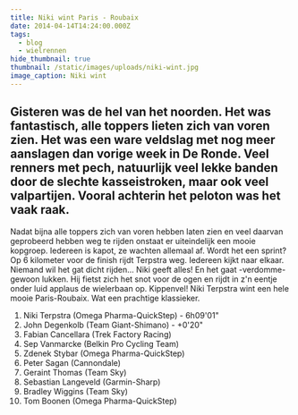 ```yaml
---
title: Niki wint Paris - Roubaix
date: 2014-04-14T14:24:00.000Z
tags:
  - blog
  - wielrennen
hide_thumbnail: true
thumbnail: /static/images/uploads/niki-wint.jpg
image_caption: Niki wint
---
```

Gisteren was de hel van het noorden. Het was fantastisch, alle toppers lieten zich van voren zien. Het was een ware veldslag met nog meer aanslagen dan vorige week in De Ronde. Veel renners met pech, natuurlijk veel lekke banden door de slechte kasseistroken, maar ook veel valpartijen. Vooral achterin het peloton was het vaak raak.
---

Nadat bijna alle toppers zich van voren hebben laten zien en veel daarvan geprobeerd hebben weg te rijden onstaat er uiteindelijk een mooie kopgroep. Iedereen is kapot, ze wachten allemaal af. Wordt het een sprint? Op 6 kilometer voor de finish rijdt Terpstra weg. Iedereen kijkt naar elkaar. Niemand wil het gat dicht rijden... Niki geeft alles! En het gaat -verdomme- gewoon lukken. Hij fietst zich het snot voor de ogen en rijdt in z'n eentje onder luid applaus de wielerbaan op. Kippenvel! Niki Terpstra wint een hele mooie Paris-Roubaix. Wat een prachtige klassieker.

1. Niki Terpstra (Omega Pharma-QuickStep) - 6h09'01"
2. John Degenkolb (Team Giant-Shimano) - +0'20"
3. Fabian Cancellara (Trek Factory Racing)
4. Sep Vanmarcke (Belkin Pro Cycling Team)
5. Zdenek Stybar (Omega Pharma-QuickStep)
6. Peter Sagan (Cannondale)
7. Geraint Thomas (Team Sky)
8. Sebastian Langeveld (Garmin-Sharp)
9. Bradley Wiggins (Team Sky)
10. Tom Boonen (Omega Pharma-QuickStep)
